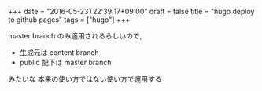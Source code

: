 +++
date = "2016-05-23T22:39:17+09:00"
draft = false
title = "hugo deploy to github pages"
tags = ["hugo"]
+++

master branch のみ適用されるらしいので,

- 生成元は content branch
- public 配下は master branch

みたいな 本来の使い方ではない使い方で運用する
